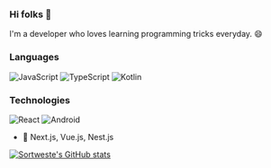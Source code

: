 ### Hi folks 👋

I'm a developer who loves learning programming tricks everyday. :smile: 

### Languages

![JavaScript](https://img.shields.io/badge/-JavaScript-000?&logo=JavaScript&logoColor=ddc508)
![TypeScript](https://img.shields.io/badge/-TypeScript-000?&logo=TypeScript&logoColor=007ACC)
![Kotlin](https://img.shields.io/badge/-Kotlin-000?&logo=Kotlin&logoColor=FFF)

### Technologies

![React](https://img.shields.io/badge/-React-000?&logo=React)
![Android](https://img.shields.io/badge/-Android-000?&logo=Android)

- 🌱 Next.js, Vue.js, Nest.js

[![Sortweste's GitHub stats](https://github-readme-stats.vercel.app/api?username=sortweste)](https://github.com/anuraghazra/github-readme-stats)

